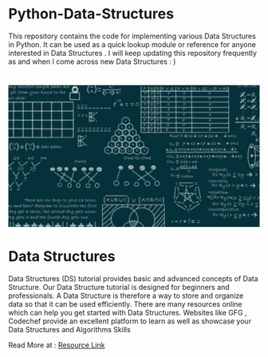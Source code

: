 # Python-Data-Structures
This repository contains the code for implementing various Data Structures in Python. It can be used as a quick lookup module or reference for anyone interested in Data Structures . I will keep updating this repository frequently as and when I come across new Data Structures : )

# 

<p align="center">
  <img src="images/dsa.jpeg">
</p>
 
 # 

# Data Structures
Data Structures (DS) tutorial provides basic and advanced concepts of Data Structure. Our Data Structure tutorial is designed for beginners and professionals.
A Data Structure is therefore a way to store and organize data so that it can be used efficiently. There are many resources online which can help you get started with Data Structures. Websites like GFG , Codechef provide an excellent platform to learn as well as showcase your Data Structures and Algorithms Skills

Read More at : [Resource Link](https://www.javatpoint.com/data-structure-tutorial#:~:text=Data%20Structure%20is%20a%20way,%2C%20Sorting%2C%20Programs%2C%20etc)
